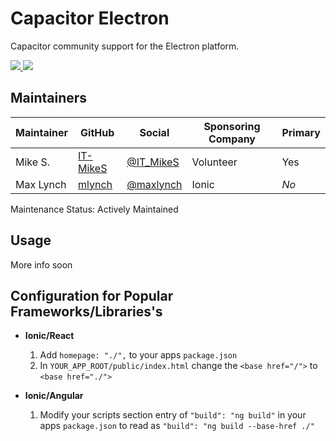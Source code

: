 # Capacitor Electron

Capacitor community support for the Electron platform.

<!-- Badges -->
<a href="https://npmjs.com/package/@capacitor-community/electron">
  <img src="https://img.shields.io/npm/v/@capacitor-community/electron.svg">
</a>
<a href="https://npmjs.com/package/@capacitor-community/electron">
  <img src="https://img.shields.io/npm/l/@capacitor-community/electron.svg">
</a>

## Maintainers

| Maintainer | GitHub | Social | Sponsoring Company | Primary  |
| -----------| -------| -------| ------------------ | -------- |
| Mike S. | [IT-MikeS](https://github.com/IT-MikeS) | [@IT_MikeS](https://twitter.com/IT_MikeS) | Volunteer | Yes |
| Max Lynch | [mlynch](https://github.com/mlynch) | [@maxlynch](https://twitter.com/maxlynch) | Ionic | *No* |

Maintenance Status: Actively Maintained

## Usage

More info soon

## Configuration for Popular Frameworks/Libraries's

- __Ionic/React__
  1. Add `homepage: "./",` to your apps `package.json`
  2. In `YOUR_APP_ROOT/public/index.html` change the `<base href="/">` to `<base href="./">`

- __Ionic/Angular__
  1. Modify your scripts section entry of `"build": "ng build"` in your apps `package.json` to read as `"build": "ng build --base-href ./"` 